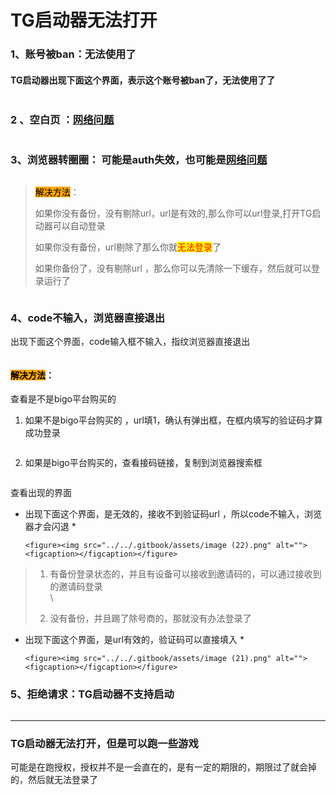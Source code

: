 # TG启动器无法打开

### 1、账号被ban：无法使用了

#### TG启动器出现下面这个界面，表示这个账号被ban了，无法使用了了

<figure><img src="../../.gitbook/assets/image (5) (1) (1).png" alt=""><figcaption></figcaption></figure>

### 2 、空白页 ：[网络问题 ](wang-luo-wen-ti.md#id-2tg-qi-dong-qi-wu-fa-fang-wen)

<figure><img src="../../.gitbook/assets/image (8) (1).png" alt=""><figcaption></figcaption></figure>

### 3、浏览器转圈圈： 可能是auth失效，也可能是[网络问题](wang-luo-wen-ti.md)

<figure><img src="../../.gitbook/assets/image (40).png" alt=""><figcaption></figcaption></figure>

> <mark style="background-color:orange;">解决方法</mark>：
>
> 如果你没有备份，没有剔除url，url是有效的,那么你可以url登录,打开TG启动器可以自动登录&#x20;
>
> 如果你没有备份，url剔除了那么你就<mark style="color:red;">无法登录</mark>了
>
> 如果你备份了，没有剔除url ，那么你可以先清除一下缓存，然后就可以登录运行了

<figure><img src="../../.gitbook/assets/image (35).png" alt=""><figcaption></figcaption></figure>

### 4、code不输入，浏览器直接退出

出现下面这个界面，code输入框不输入，指纹浏览器直接退出

<figure><img src="../../.gitbook/assets/261B0FD8-1727-4cf7-9A6E-8BFDD6A80E44.png" alt=""><figcaption></figcaption></figure>

#### <mark style="background-color:orange;">解决方法</mark>：

查看是不是bigo平台购买的

1. 如果不是bigo平台购买的 ，url填1，确认有弹出框，在框内填写的验证码才算成功登录

<figure><img src="../../.gitbook/assets/image (33).png" alt=""><figcaption></figcaption></figure>

2. 如果是bigo平台购买的，查看接码链接，复制到浏览器搜索框

<figure><img src="../../.gitbook/assets/image (20).png" alt=""><figcaption></figcaption></figure>

查看出现的界面

* 出现下面这个界面，是无效的，接收不到验证码url ，所以code不输入，浏览器才会闪退
  *

      <figure><img src="../../.gitbook/assets/image (22).png" alt=""><figcaption></figcaption></figure>



> 1. 有备份登录状态的，并且有设备可以接收到邀请码的，可以通过接收到的邀请码登录\
>    \
>
> 2. 没有备份，并且踢了除号商的，那就没有办法登录了

* 出现下面这个界面，是url有效的，验证码可以直接填入
  *

      <figure><img src="../../.gitbook/assets/image (21).png" alt=""><figcaption></figcaption></figure>

### 5、拒绝请求：TG启动器不支持启动

<figure><img src="../../.gitbook/assets/image (67).png" alt=""><figcaption></figcaption></figure>



***

### TG启动器无法打开，但是可以跑一些游戏



可能是在跑授权，授权并不是一会直在的，是有一定的期限的，期限过了就会掉的，然后就无法登录了



